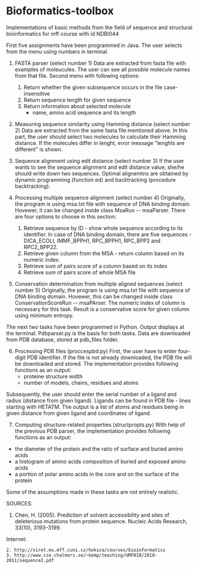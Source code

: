 # Bioformatics-toolbox

Implementations of basic methods from the field of sequence and structural
bioinformatics for mff course with id NDBI044


First five assignments have been programmed in Java.
The user selects from the menu using numbers in terminal.

1. FASTA parser (select number 1)
Data are extracted from fasta file with examples of moleucules.
The user can see all possible molecule names from that file. 
Second menu with following options:
	1. Return whether the given subsequence occurs in the file
	   case-insensitive
	2. Return sequence length for given sequence
	3. Return information about selected molecule 
	   - name, amino acid sequence and its length

2. Measuring sequence similarity using Hamming distance (select number 2)
Data are extracted from the same fasta file mentioned above. 
In this part, the user should select two molecules to calculate 
their Hamming distance. If the molecules differ in lenght, 
error message "lenghts are different" is shown. 

3. Sequence alignment using edit distance (select number 3)
If the user wants to see the sequence alignment and edit distance value, 
she/he should write down two sequences. Optimal alignemtns are obtained
by dynamic programming (function ed) and backtracking (procedure backtracking).

4. Processing multiple sequence alignment (select number 4)
Originally, the program is using msa.txt file with sequence of DNA binding domain. 
Hovewer, it can be changed inside class MsaRun -- msaParser. 
There are four options to choose in this section:
	1. Retrieve sequence by ID - show whole sequence according to its identifier.
	In case of DNA binding domain, there are five sequences - DICA_ECOLI, IMMF_BPPH1, 
	RPC_BPPH1, RPC_BPP2 and RPC2_BPP22.
	2. Retrieve given column from the MSA - return column based on its numeric index. 
	3. Retrieve sum of pairs score of a column based on its index
	4. Retrieve sum of pairs score of whole MSA file 

5. Conservation determination from multiple aligned sequences (select number 5)
Originally, the program is using msa.txt file with sequence of DNA binding domain. 
Hovewer, this can be changed inside class ConservationScoreRun -- msaPArser. 
The numeric index of column is necessary for this task. Result is a conservative
score for given column using minimum entropy.
 

The next two tasks have been programmed in Python. Output displays at the terminal.
Pdbparser.py is the basis for both tasks. Data are downloaded from PDB database, stored at pdb_files folder.

6. Processing PDB files (proccespbd.py)
First, the user have to enter four-digit PDB identifier. If the file is not already downloaded,
the PDB file will be downloaded and stored. The implementation provides following functions as an output:
	- proteine structure width
	- number of models, chains, residues and atoms

Subsequently, the user should enter the serial number of a ligand and radius (distance from given ligand).
Ligands can be found in PDB file - lines starting with HETATM. The output is a list of atoms and residues
being in given distance from given ligand and coordinates of ligand.

7. Computing structure-related properties (structpropts.py)
With help of the previous PDB parser, the implementation provides following functions as an output:
- the diameter of the protein and the ratio of surface and buried amino acids
- a histogram of amino acids composition of buried and exposed amino acids
- a portion of polar amino acids in the core and on the surface of the protein

Some of the assumptions made in these tasks are not entirely realistic.

SOURCES:
1. Chen, H. (2005). Prediction of solvent accessibility and sites of deleterious mutations from protein sequence. Nucleic Acids Research, 33(10), 3193–3199.

Internet:

	2. http://siret.ms.mff.cuni.cz/hoksza/courses/bioinformatics
	3. http://www.cse.chalmers.se/~kemp/teaching/UMF018/2010-2011/sequence2.pdf
